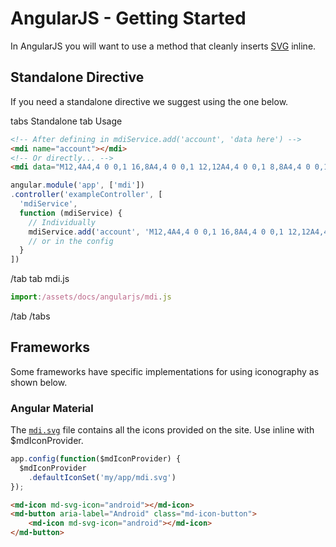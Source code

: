 # AngularJS - Getting Started

In AngularJS you will want to use a method that cleanly inserts [SVG](./svg) inline.

## Standalone Directive

If you need a standalone directive we suggest using the one below.

tabs Standalone
tab Usage

```html
<!-- After defining in mdiService.add('account', 'data here') -->
<mdi name="account"></mdi>
<!-- Or directly... -->
<mdi data="M12,4A4,4 0 0,1 16,8A4,4 0 0,1 12,12A4,4 0 0,1 8,8A4,4 0 0,1 12,4M12,14C16.42,14 20,15.79 20,18V20H4V18C4,15.79 7.58,14 12,14Z"></mdi>
```

```javascript
angular.module('app', ['mdi'])
.controller('exampleController', [
  'mdiService',
  function (mdiService) {
    // Individually
    mdiService.add('account', 'M12,4A4,4 0 0,1 16,8A4,4 0 0,1 12,12A4,4 0 0,1 8,8A4,4 0 0,1 12,4M12,14C16.42,14 20,15.79 20,18V20H4V18C4,15.79 7.58,14 12,14Z');
    // or in the config
  }
])
```

/tab
tab mdi.js

```javascript
import:/assets/docs/angularjs/mdi.js
```

/tab
/tabs

## Frameworks

Some frameworks have specific implementations for using iconography as shown below.

### Angular Material

The [`mdi.svg`](https://materialdesignicons.com/api/download/angularmaterial/38EF63D0-4744-11E4-B3CF-842B2B6CFE1B) file contains all the icons provided on the site. Use inline with $mdIconProvider.

```javascript
app.config(function($mdIconProvider) {
  $mdIconProvider
    .defaultIconSet('my/app/mdi.svg')
});
```

```html
<md-icon md-svg-icon="android"></md-icon>
<md-button aria-label="Android" class="md-icon-button">
    <md-icon md-svg-icon="android"></md-icon>
</md-button>
```

